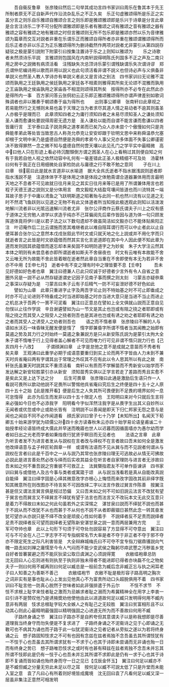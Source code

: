 <!-- { "loadSidebar": true } -->
　　吾自衞反鲁章　张彦陵曰然后二句举其成功言四书家训曰周乐在鲁其本于先王所制者原无不正自新声代作沿流杂乱乐之不正久矣　乐正句虚雅颂得所是乐正之实盖分言之则乐自乐雅颂自雅颂合言之则乐即是雅颂雅颂即是乐兴于诗章是分言此章是合言注诗乐二字不可分配所谓雅颂即是乐者有雅颂之词有雅颂之音有雅颂之器有雅颂之容有雅颂之地有雅颂之时但言雅颂则无所不包乐即是雅颂亦然以乐为音律雅颂为篇章而交互对説者非重在乐谓乐正而雅颂自得所者亦非重在雅颂谓雅颂得所而后乐正者亦非以乐正为正乐雅颂得所为删诗截然作两项对説者尤非蒙引从第四説存疑驳之极是蒙引説附下附蒙引曰按集注置诗于乐之上则知以雅颂为
　　乐之诗歌者未然须诗乐平説　言雅颂则包国风在内南轩説得明陈氏列国多不正之声及二南只用之房中之説微有病须活看　注残缺失次总顶诗乐蒙引谓残缺谓乐失次谓诗谬　郑氏谓仲尼编诗用以歌而非用以説义也此句须活看非谓不説义也但诗必声与义俱备非单説义也然圣人教人学诗亦有单説义者此又是言诗之别法　四书家训曰无论雅不混颂而孰用之王廷孰用之侯廷孰用之家廷各不相紊则雅得其所矣无论颂不混雅而孰用之王庙孰用之侯庙孰用之家庙各不相混则颂得其所矣　按得所亦不必专在此然此亦是得所内一事　百方家问答云张侗初云正乐即正雅颂雅颂得所亦谓声律差别如歌词殊调者也非以雅奏于朝颂奏于庙为得所也
　　出则事公卿章　张南轩曰此章视之若易能然行之无憾则未易也盖于天理之当为者求尽其道人情之易动者不逾其则虽圣人亦极乎是理而已　此章须知四者之为庸行须知四者之未易尽须知圣人之谦处须知圣人谦而愈谦处要説得周密无遗方是　圣人谦处以能而自谓不能言谦而愈谦以四者皆庸行言　王宇泰曰孟子説尧舜之道孝弟而已矣乃众人亦未尝个个傲慢如何只是尧舜能孝弟此等处皆当致思古人称尧允恭克让安安却跟于钦明文思中来称舜温恭允塞却根于文明中来乃是盛德自然便是尧舜的孝弟今人事父兄亦多体面不失事公卿谨密决不致得罪然一念之微不知与盛德自然何啻天壤以此见孔门之学平实中最精微　高中曰他人只在形迹上看必待沉酣頽倒方谓之困圣人在心上看稍过其则便自知之何有于我若自他人视之依然动容中礼何有一毫差错此正圣人极精细不可及处　汤霍林曰何有于我正在日用细微处自家检防此与庸德之行不敢不勉之意同
　　子在川上曰章　徐扈曰此是就水言道非以水喻道　据大全呉氏逝者不指水据浅説则逝者即指水浅説不是　注道体体字不是体用之体是体段之体勉斋谓合道器兼体用而言最明　天地之不息者不可见故就日往月来见之其实日往月来等已是用了所谓兼体用言也若程子天德王道之説则又是分体用言　商文毅程大结盈穹壤间皆道也而川流特其一端耳故子思子于中庸以鸢鱼之飞跃明斯道之昭著殆与此同一机也然川流有以见道之无时不然鸢飞鱼跃则以见道之无物不有此又体道者所当知按此极透观此则知以活泼泼地解川流者非以光隂迅速解川流者尤非　张尔公评商作云蔡氏谓夫子川上之叹有感于道体之无穷勉人进学以求造乎纯亦不己耳徧阅先后辈作皆因与道为体一句只顾发挥道体竟将伊川是以君子法之以下数句遗却不做虽简洁如文毅亦已不能体贴紫阳正注　叶讱庵作后二比云谓施而苦其难继者此以难自阻耳谓行而可以中止者此以止自便耳甚合张尔公之意然本戊戌张叙此节时文或只就天地之化上説或并不用化字而只就逝者言之此皆是时文欲蕴借而然其实言化言逝道即在其中今人因此便不知此章为道而发则因其欲蕴借而遂忘却本来矣固不如明防道字之为妙矣　朱子大学注云然其本体之明则有未尝息者亦即所谓逝者如斯夫不舍昼夜也　时文有云唯有本故能不舍又云唯无所为故能不舍此皆着眼在逝者然此章自当重在不舍即使有本无为若非不舍亦不中用【壬申七月】　逝者中有不变之理有时中之理皆要不息【壬申】
　　吾未见好德如好色者也章　翼注曰德兼人已此只叹诚于好德者少言外有令人自省之意　圈外另是一説不必从然存疑遂谓史记因子见南子事而撰之则太刻　刁蒙吉亦疑叅乘之事深以存疑为是　刁蒙吉曰朱子云有子后精气一防不可妄泄好德不好色如此
　　譬如为山章　此章只重进字止字及两吾字论止则不特始基之时不可止即垂成之时亦不可止论进则不特垂成之时当进即始基之时亦当进大意只是当进不当止而进止之机总决于吾两个一篑不可泥看　翼注曰正意总在譬如上全文俱就山説而正意自见勿悮以止往作学説　辛丑谢遴譬如为山一节文是其止也岂或有阻之挠之者耶即或有阻之挠之而其受人之阻受人之挠者则吾也是其进也岂或有诱之劝之者耶即有诱之劝之者而其受人之诱受人之劝者则吾也
　　语之而不惰者章　张彦陵曰不解的人与语如水沃石一味昏昧无醒发便是惰了　惰字即兼昏字所谓不惰者当其闻教之始即有莫遏之势及其力行之时始终一莫遏之象兼説方是只从新安陈氏説为是蒙引太拘大全朱子谓不惰唯于行上见得者盖心解者不可见而唯力行可见非谓不惰只説力行也【己亥四月十八改】
　　子谓顔渊曰章　止字是怠弛之意不是成就之意苗而不秀者有矣夫章　王观涛曰此重学必期于成语意要重归到实上论而两不字皆由人力未到不兼天时呉省庵曰两有字谓其出于常理之外叹其不应有此以令人思其所以有此之故　南轩张氏虽兼天时説其实不重须活看　南轩以有质而不学解苗而不秀新安以始学而不发达解之新安较胜蒙引亦从新安　须知苗秀实俱以正学言若走了差路而秀且实愈不是矣此又是上达下达之分
　　后生可畏章　张彦陵曰此通是激励后生语只作一人看説可畏所以歆动他説不足畏所以警惕他呉省庵曰究后生之终便是四十五十之人原四十五十之始【此是推开看】便是后生之人失其所可畏便到不足畏的境界如何一息可怠惰得　此亦为后生而发非以四十五十限定人也　王阳明曰来对今只就后生言将来必强如今日也不必添我字　阳明看今字似浑然注我字是从畏字生出其义自妙所以无闻者或优忽或中止或助长皆有　注明説不以善闻是即天下归仁邦家无怨之意与是闻也之闻自不同不必作闻道看　顔氏家训曰曾子七十乃学【未知所出】名闻天下荀卿五十始来游学犹为硕儒公孙四十余方读春秋朱云亦四十始学易论语皇甫谧二十始授孝经论语皆终成大儒此并早迷而晚寤也世人以迟暮而因循面墙亦为愚尔幼而学者如日出之光老而学者如秉烛夜行犹贤乎瞑目而无见者也
　　法语之言章　此章为听言者发不为进言者发从与説权在言者改与绎权不在言者故曰吾末如何全是激发他改绎语意与孟子梓匠轮舆章一样　或谓有法语而不见从巽与而不见説者何谓从与説权在言者曰此是千百中之一从与説乃其常也张彦陵曰理无可逃故必从情无可拂故必説此是进言善处然必改与绎而后实收其益全在听言者自家理防与进言者无涉故曰吾末如之何不重吾説之穷重彼不可救正上　法巽槩指君友不可单作臣谏讲　四书家训曰巽与或借他人及古今事与类者或寓箴于颂　从与説当浅看若是真从自能改真説自能绎　翼注曰绎字固是心绎其微意改字亦根心上悔悟而来改字固改其前非绎字既知其微意所在则改图亦不待言矣不可因改绎二字以法言作救过巽言作陈善　按翼注甚是但又谓法言巽言俱是规过恐偏　又曰吾末如之何不可如旧説云法言不改犹有望于巽言也而巽言又不绎巽言不绎犹有望于法言也而法言又不改玩本文无此交互意只是着力不得故曰末如之何此句虽若外之实深惕之　湛甘泉曰説而不绎犹不説也而甚于不説从而不改犹不从也而甚于不从何也不説不从者即蔽锢日甚然此念一转其奋发犹可望亦从亦説只是不绎不改全是顽皮心性如何着手　不説绎者反不足责而説绎者足责不説绎者反可望而説绎者无望陈新安湛甘泉之説一意而两层兼用方完
　　三军可夺帅也章　此以上句形下句须于可夺处勿説容易了方显得不可夺意出　翼注曰可与不可全在人己二字志字不可专指纲常名节大率是者不夺于非正者不夺于邪不夺亦不限定死生之际凡利害皆是　大全辩麻城梅氏曰不可夺不宜专指刀锯鼎镬説向气魄一路去如刘禅之庸懦至今令人气闷而不能少变武侯之鞠躬尽瘁武瞾之汚秽虽乡党自好者皆褰裳避之而不能灰狄梁公取日虞渊之心须説得寛
　　衣敝缊袍章总防　沈无回曰人心忘则进有则执至于执则非独未得者不能进即已得者亦块磊不化之物矣夫子一则曰何用不臧再则曰何足以臧总是一般前念为臧后念非臧正忘与执之闲耳老子曰人知善之为善斯不善己
　　衣敝缊袍节　衣敝不耻是极形容子路高明之胸次之词非实有是事也耻从心上发出见他真心不为富贵所动口头超脱俱用不着　四书家训曰不耻言他一防真心脱然于世味者如此非强排遣于外云尔
　　不忮不求节　不忮不求根上耻字来忮者耻之激而为忌嫉求者耻之溺而为希冀精神全在用字上李衷一曰引诗不是赞叹他乃是诱掖奬劝他使他由此以进道故何足以臧只发明得何用不臧内意非有两层　忮求总根耻字较大全嫉人之有耻己之无较胜　翼注曰贫富相形且不以动其心则此心最精明最强固以精明强固之心进道无所为而不善故曰何用不臧
　　子路终身诵之节　翼注曰子路亦不是自矜夸但其意谓夫子以是称我想即是尽善道理我当终身守而勿失便是不复求进了　子路终身诵之不泥衞诗之见于心即诵之无斁可也不病其为诵也而子路于此一似犹泥衞诗之见者记者从旁拟之遂以为若将终身诵之云　想子路固知忮求之不可有也因有念兹在兹者焉独不念吾虽去其所谓忮犹有一不忮于心也吾虽去其所谓求犹有一不求于心也其于诗即未尝诵而无非诵也殆一日而有终身之势已　想子路唯恐忮求之或时有也甚有释兹在兹者焉独不念吾未并忘其所谓不忮即此是仍有一忮于心也吾未并忘其所谓不求即此是仍有一求于心也其于诗即不复诵而皆如诵也殆终身而守一日之见已【戊辰金怀玉】　翼注曰何足以臧亦不是不臧但臧之分量无穷此未足以尽之耳　按何足以臧不可説太低了只是升堂而未能入室之意　袁了凡曰心有所着则好境皆成魔境　沈无回曰袁了凡看何足以臧又深一层虽非集注正意然可相发明
